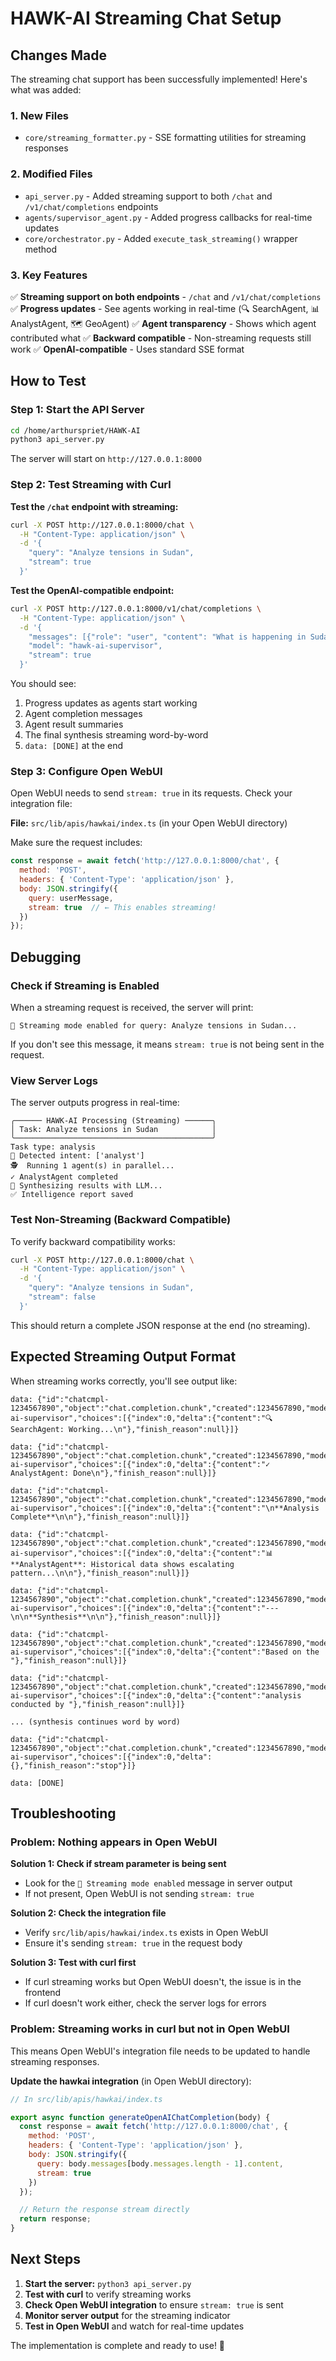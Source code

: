 # HAWK-AI Streaming Chat Setup

## Changes Made

The streaming chat support has been successfully implemented! Here's what was added:

### 1. New Files
- `core/streaming_formatter.py` - SSE formatting utilities for streaming responses

### 2. Modified Files
- `api_server.py` - Added streaming support to both `/chat` and `/v1/chat/completions` endpoints
- `agents/supervisor_agent.py` - Added progress callbacks for real-time updates
- `core/orchestrator.py` - Added `execute_task_streaming()` wrapper method

### 3. Key Features
✅ **Streaming support on both endpoints** - `/chat` and `/v1/chat/completions`
✅ **Progress updates** - See agents working in real-time (🔍 SearchAgent, 📊 AnalystAgent, 🗺️ GeoAgent)
✅ **Agent transparency** - Shows which agent contributed what
✅ **Backward compatible** - Non-streaming requests still work
✅ **OpenAI-compatible** - Uses standard SSE format

## How to Test

### Step 1: Start the API Server

```bash
cd /home/arthurspriet/HAWK-AI
python3 api_server.py
```

The server will start on `http://127.0.0.1:8000`

### Step 2: Test Streaming with Curl

**Test the `/chat` endpoint with streaming:**

```bash
curl -X POST http://127.0.0.1:8000/chat \
  -H "Content-Type: application/json" \
  -d '{
    "query": "Analyze tensions in Sudan",
    "stream": true
  }'
```

**Test the OpenAI-compatible endpoint:**

```bash
curl -X POST http://127.0.0.1:8000/v1/chat/completions \
  -H "Content-Type: application/json" \
  -d '{
    "messages": [{"role": "user", "content": "What is happening in Sudan?"}],
    "model": "hawk-ai-supervisor",
    "stream": true
  }'
```

You should see:
1. Progress updates as agents start working
2. Agent completion messages
3. Agent result summaries
4. The final synthesis streaming word-by-word
5. `data: [DONE]` at the end

### Step 3: Configure Open WebUI

Open WebUI needs to send `stream: true` in its requests. Check your integration file:

**File:** `src/lib/apis/hawkai/index.ts` (in your Open WebUI directory)

Make sure the request includes:
```javascript
const response = await fetch('http://127.0.0.1:8000/chat', {
  method: 'POST',
  headers: { 'Content-Type': 'application/json' },
  body: JSON.stringify({
    query: userMessage,
    stream: true  // ← This enables streaming!
  })
});
```

## Debugging

### Check if Streaming is Enabled

When a streaming request is received, the server will print:
```
🔄 Streaming mode enabled for query: Analyze tensions in Sudan...
```

If you don't see this message, it means `stream: true` is not being sent in the request.

### View Server Logs

The server outputs progress in real-time:
```
╭────── HAWK-AI Processing (Streaming) ──────╮
│ Task: Analyze tensions in Sudan            │
╰────────────────────────────────────────────╯
Task type: analysis
🧭 Detected intent: ['analyst']
🕵️  Running 1 agent(s) in parallel...
✓ AnalystAgent completed
🧠 Synthesizing results with LLM...
✅ Intelligence report saved
```

### Test Non-Streaming (Backward Compatible)

To verify backward compatibility works:

```bash
curl -X POST http://127.0.0.1:8000/chat \
  -H "Content-Type: application/json" \
  -d '{
    "query": "Analyze tensions in Sudan",
    "stream": false
  }'
```

This should return a complete JSON response at the end (no streaming).

## Expected Streaming Output Format

When streaming works correctly, you'll see output like:

```
data: {"id":"chatcmpl-1234567890","object":"chat.completion.chunk","created":1234567890,"model":"hawk-ai-supervisor","choices":[{"index":0,"delta":{"content":"🔍 SearchAgent: Working...\n"},"finish_reason":null}]}

data: {"id":"chatcmpl-1234567890","object":"chat.completion.chunk","created":1234567890,"model":"hawk-ai-supervisor","choices":[{"index":0,"delta":{"content":"✓ AnalystAgent: Done\n"},"finish_reason":null}]}

data: {"id":"chatcmpl-1234567890","object":"chat.completion.chunk","created":1234567890,"model":"hawk-ai-supervisor","choices":[{"index":0,"delta":{"content":"\n**Analysis Complete**\n\n"},"finish_reason":null}]}

data: {"id":"chatcmpl-1234567890","object":"chat.completion.chunk","created":1234567890,"model":"hawk-ai-supervisor","choices":[{"index":0,"delta":{"content":"📊 **AnalystAgent**: Historical data shows escalating pattern...\n\n"},"finish_reason":null}]}

data: {"id":"chatcmpl-1234567890","object":"chat.completion.chunk","created":1234567890,"model":"hawk-ai-supervisor","choices":[{"index":0,"delta":{"content":"---\n\n**Synthesis**\n\n"},"finish_reason":null}]}

data: {"id":"chatcmpl-1234567890","object":"chat.completion.chunk","created":1234567890,"model":"hawk-ai-supervisor","choices":[{"index":0,"delta":{"content":"Based on the "},"finish_reason":null}]}

data: {"id":"chatcmpl-1234567890","object":"chat.completion.chunk","created":1234567890,"model":"hawk-ai-supervisor","choices":[{"index":0,"delta":{"content":"analysis conducted by "},"finish_reason":null}]}

... (synthesis continues word by word)

data: {"id":"chatcmpl-1234567890","object":"chat.completion.chunk","created":1234567890,"model":"hawk-ai-supervisor","choices":[{"index":0,"delta":{},"finish_reason":"stop"}]}

data: [DONE]
```

## Troubleshooting

### Problem: Nothing appears in Open WebUI

**Solution 1: Check if stream parameter is being sent**
- Look for the `🔄 Streaming mode enabled` message in server output
- If not present, Open WebUI is not sending `stream: true`

**Solution 2: Check the integration file**
- Verify `src/lib/apis/hawkai/index.ts` exists in Open WebUI
- Ensure it's sending `stream: true` in the request body

**Solution 3: Test with curl first**
- If curl streaming works but Open WebUI doesn't, the issue is in the frontend
- If curl doesn't work either, check the server logs for errors

### Problem: Streaming works in curl but not in Open WebUI

This means Open WebUI's integration file needs to be updated to handle streaming responses.

**Update the hawkai integration** (in Open WebUI directory):

```javascript
// In src/lib/apis/hawkai/index.ts

export async function generateOpenAIChatCompletion(body) {
  const response = await fetch('http://127.0.0.1:8000/chat', {
    method: 'POST',
    headers: { 'Content-Type': 'application/json' },
    body: JSON.stringify({
      query: body.messages[body.messages.length - 1].content,
      stream: true
    })
  });

  // Return the response stream directly
  return response;
}
```

## Next Steps

1. **Start the server:** `python3 api_server.py`
2. **Test with curl** to verify streaming works
3. **Check Open WebUI integration** to ensure `stream: true` is sent
4. **Monitor server output** for the streaming indicator
5. **Test in Open WebUI** and watch for real-time updates

The implementation is complete and ready to use! 🚀

